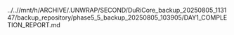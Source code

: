 ../..//mnt/h/ARCHIVE/.UNWRAP/SECOND/DuRiCore_backup_20250805_113147/backup_repository/phase5_5_backup_20250805_103905/DAY1_COMPLETION_REPORT.md